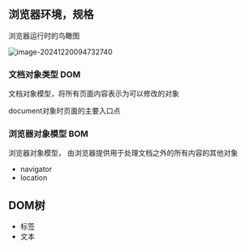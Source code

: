 ## 浏览器环境，规格

浏览器运行时的鸟瞰图

![image-20241220094732740](C:/Users/27019/AppData/Roaming/Typora/typora-user-images/image-20241220094732740.png)

### 文档对象类型 DOM

文档对象模型，将所有页面内容表示为可以修改的对象

document对象时页面的主要入口点



### 浏览器对象模型 BOM

浏览器对象模型， 由浏览器提供用于处理文档之外的所有内容的其他对象

- navigator
- location



## DOM树

- 标签
- 文本

